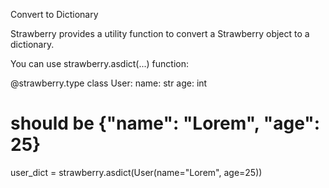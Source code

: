Convert to Dictionary

Strawberry provides a utility function to convert a Strawberry object to a dictionary.

You can use strawberry.asdict(...) function:

@strawberry.type
class User:
    name: str
    age: int


# should be {"name": "Lorem", "age": 25}
user_dict = strawberry.asdict(User(name="Lorem", age=25))
  